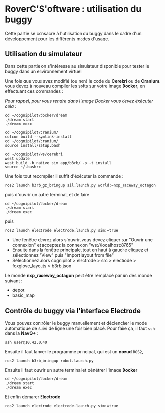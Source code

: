 # RoverC'S'oftware : utilisation du buggy

Cette partie se consacre à l'utilisation du buggy dans le cadre d'un développement pour les différents modes d'usage.

## Utilisation du simulateur

Dans cette partie on s'intéresse au simulateur disponible pour tester le buggy dans un environnement virtuel.

Une fois que vous avez modifié (ou non) le code du **Cerebri** ou de **Cranium**, vous devez à nouveau compiler les softs sur votre image **Docker**, en effectuant ces commandes :

*Pour rappel, pour vous rendre dans l'image Docker vous devez éxécuter cela :*

````
cd ~/cognipilot/docker/dream
./dream start
./dream exec
````



````
cd ~/cognipilot/cranium/
colcon build --symlink-install
cd ~/cognipilot/cranium/
source install/setup.bash
````

````
cd ~/cognipilot/ws/cerebri
west update
west build -b native_sim app/b3rb/ -p -t install
source ~/.bashrc
````

Une fois tout recompiler il suffit d'éxécuter la commande :

````
ros2 launch b3rb_gz_bringup sil.launch.py world:=nxp_raceway_octagon
````

puis d'ouvrir un autre terminal, et de faire

````
cd ~/cognipilot/docker/dream
./dream start
./dream exec
````

puis

````
ros2 launch electrode electrode.launch.py sim:=true 
````

- Une fenêtre devrez alors s'ouvrir, vous devez cliquer sur "Ouvrir une connexion" et acceptez la connexion "ws://localhost:8765"
- Ensuite dans la fenêtre principale, tout en haut à gauche cliquez et sélectionnez "View" puis "Import layout from file"
- Sélectionnez alors cognipilot > electrode > src > electrode > foxglove_layouts > b3rb.json

Le monde **nxp_raceway_octagon** peut être remplacé par un des monde suivant :

- depot
- basic_map

## Contrôle du buggy via l'interface Electrode

Vous pouvez contrôler le buggy manuellement et déclencher le mode automatique de suivi de ligne une fois bien placé. Pour faire ça, il faut `ssh`dans la **NavQ+** :

````
ssh user@10.42.0.40
````

Ensuite il faut lancer le programme principal, qui est un **noeud** `ROS2`,

````
ros2 launch b3rb_bringup robot.launch.py
````

Ensuite il faut ouvrir un autre terminal et pénétrer l'image **Docker**

````
cd ~/cognipilot/docker/dream
./dream start
./dream exec
````

Et enfin démarer **Electrode**

````
ros2 launch electrode electrode.launch.py sim:=true 
````